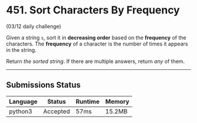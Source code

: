 # 451. Sort Characters By Frequency
(03/12 daily challenge)

Given a string `s`, sort it in **decreasing order** based on the **frequency** of the characters. The **frequency** of a character is the number of times it appears in the string.

Return *the sorted string*. If there are multiple answers, return *any* of them.


---

## Submissions Status

| Language | Status   | Runtime | Memory |
| -------- | -------- | ------- | ------ |
| python3  | Accepted | 57ms    | 15.2MB |
